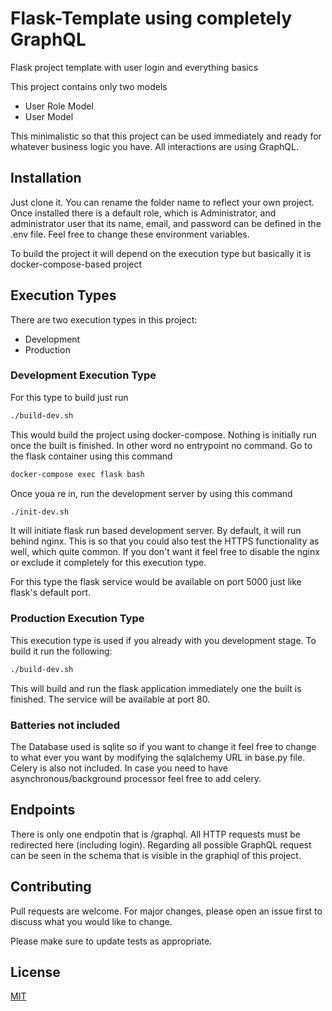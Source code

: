 # Flask-Template using completely GraphQL

Flask project template with user login and everything basics

This project contains only two models
- User Role Model
- User Model

This minimalistic so that this project can be used immediately and ready for whatever business logic you have.
All interactions are using GraphQL.

## Installation
Just clone it. You can rename the folder name to reflect your own project. 
Once installed there is a default role, which is Administrator, and administrator user that its name, email, and password can be defined in the .env file. Feel free to change these environment variables.

To build the project it will depend on the execution type but basically it is docker-compose-based project

## Execution Types
There are two execution types in this project:
- Development 
- Production

### Development Execution Type
For this type to build just run 

```bash
./build-dev.sh
```

This would build the project using docker-compose. Nothing is initially run once the built is finished. In other word no entrypoint no command.
Go to the flask container using this command

```bash
docker-compose exec flask bash
```
Once youa re in, run the development server by using this command

```bash
./init-dev.sh
```

It will initiate flask run based development server. By default, it will run behind nginx. This is so that you could also test the HTTPS functionality as well, which quite common. If you don't want it feel free to disable the nginx or exclude it completely for this execution type. 

For this type the flask service would be available on port 5000 just like flask's default port.

### Production Execution Type
This execution type is used if you already with you development stage. To build it run the following:

```bash
./build-dev.sh
```

This will build and run the flask application immediately one the built is finished. The service will be available at port 80.

### Batteries not included
The Database used is sqlite so if you want to change it feel free to change to what ever you want by modifying the sqlalchemy URL in base.py file.
Celery is also not included. In case you need to have asynchronous/background processor feel free to add celery.

## Endpoints
There is only one endpotin that is /graphql. All HTTP requests must be redirected here (including login).
Regarding all possible GraphQL request can be seen in the schema that is visible in the graphiql of this project.

## Contributing
Pull requests are welcome. For major changes, please open an issue first to discuss what you would like to change.

Please make sure to update tests as appropriate.

## License
[MIT](https://choosealicense.com/licenses/mit/)
